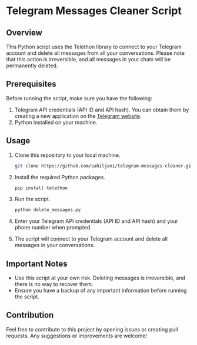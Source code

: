 # Telegram Messages Cleaner Script

## Overview

This Python script uses the Telethon library to connect to your Telegram account and delete all messages from all your conversations. Please note that this action is irreversible, and all messages in your chats will be permanently deleted.

## Prerequisites

Before running the script, make sure you have the following:

1. Telegram API credentials (API ID and API hash). You can obtain them by creating a new application on the [Telegram website](https://my.telegram.org/auth).
2. Python installed on your machine.

## Usage

1. Clone this repository to your local machine.

    ```bash
    git clone https://github.com/sahiljani/telegram-messages-cleaner.git
    ```

2. Install the required Python packages.

    ```bash
    pip install telethon
    ```

3. Run the script.

    ```bash
    python delete_messages.py
    ```

4. Enter your Telegram API credentials (API ID and API hash) and your phone number when prompted.

5. The script will connect to your Telegram account and delete all messages in your conversations.

## Important Notes

- Use this script at your own risk. Deleting messages is irreversible, and there is no way to recover them.
- Ensure you have a backup of any important information before running the script.

## Contribution

Feel free to contribute to this project by opening issues or creating pull requests. Any suggestions or improvements are welcome!
